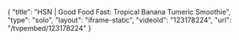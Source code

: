 {
    "title": "HSN | Good Food Fast: Tropical Banana Tumeric Smoothie",
    "type": "solo",
    "layout": "iframe-static",
    "videoId": "123178224",
    "url": "\/tvpembed\/123178224"
}